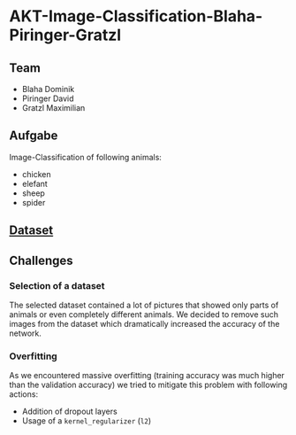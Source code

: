 # AKT-Image-Classification-Blaha-Piringer-Gratzl
## Team
 - Blaha Dominik
 - Piringer David
 - Gratzl Maximilian
 
## Aufgabe
Image-Classification of following animals:
 - chicken
 - elefant
 - sheep
 - spider

## [Dataset](https://www.kaggle.com/alessiocorrado99/animals10)

## Challenges
### Selection of a dataset
The selected dataset contained a lot of pictures that showed only parts of animals or even completely different animals.
We decided to remove such images from the dataset which dramatically increased the accuracy of the network.

### Overfitting
As we encountered massive overfitting (training accuracy was much higher than the validation accuracy) we tried to mitigate this problem with following actions:
 - Addition of dropout layers
 - Usage of a `kernel_regularizer` (`l2`)
